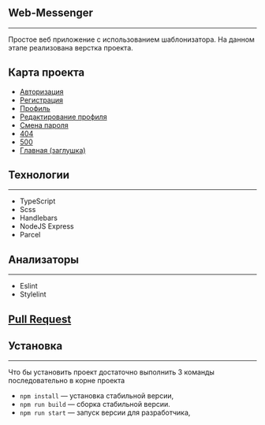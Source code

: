 ## Web-Messenger
---
Простое веб приложение с использованием шаблонизатора. На данном этапе реализована верстка проекта.  

## Карта проекта
- [Авторизация](https://wagerend.netlify.app/login)
- [Регистрация](https://wagerend.netlify.app/signin)
- [Профиль](https://wagerend.netlify.app/user)
- [Редактирование профиля](https://wagerend.netlify.app/edit)
- [Смена пароля](https://wagerend.netlify.app/editPassword)
- [404](https://wagerend.netlify.app/not)
- [500](https://wagerend.netlify.app/500)
- [Главная (заглушка)](https://wagerend.netlify.app/)

## Технологии
---
- TypeScript
- Scss
- Handlebars
- NodeJS Express
- Parcel

## Анализаторы
---
- Eslint
- Stylelint
## [Pull Request](https://github.com/Wagerend/middle.messenger.praktikum.yandex/pull/3)

## Установка
---
Что бы установить проект достаточно выполнить 3 команды последовательно в корне проекта

- `npm install` — установка стабильной версии,
- `npm run build` — сборка стабильной версии.
- `npm run start` — запуск версии для разработчика,
